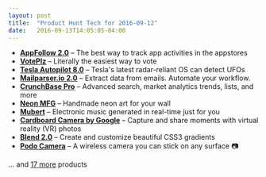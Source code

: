 ```yaml
---
layout: post
title:  "Product Hunt Tech for 2016-09-12"
date:   2016-09-13T14:05:05-04:00
---
```


* **[AppFollow 2.0](https://www.producthunt.com/tech/appfollow-2-0?utm_campaign=producthunt-api&utm_medium=api&utm_source=Application%3A+Daily+Digest+RSS+%28ID%3A+3202%29)** – The best way to track app activities in the appstores
* **[VotePlz](https://www.producthunt.com/tech/voteplz-2?utm_campaign=producthunt-api&utm_medium=api&utm_source=Application%3A+Daily+Digest+RSS+%28ID%3A+3202%29)** – Literally the easiest way to vote
* **[Tesla Autopilot 8.0](https://www.producthunt.com/tech/tesla-autopilot-8-0?utm_campaign=producthunt-api&utm_medium=api&utm_source=Application%3A+Daily+Digest+RSS+%28ID%3A+3202%29)** – Tesla's latest radar-reliant OS can detect UFOs
* **[Mailparser.io 2.0](https://www.producthunt.com/tech/mailparser-io-2-0?utm_campaign=producthunt-api&utm_medium=api&utm_source=Application%3A+Daily+Digest+RSS+%28ID%3A+3202%29)** – Extract data from emails. Automate your workflow.
* **[CrunchBase Pro](https://www.producthunt.com/tech/crunchbase-pro?utm_campaign=producthunt-api&utm_medium=api&utm_source=Application%3A+Daily+Digest+RSS+%28ID%3A+3202%29)** – Advanced search, market analytics trends, lists, and more
* **[Neon MFG](https://www.producthunt.com/tech/neon-mfg?utm_campaign=producthunt-api&utm_medium=api&utm_source=Application%3A+Daily+Digest+RSS+%28ID%3A+3202%29)** – Handmade neon art for your wall
* **[Mubert](https://www.producthunt.com/tech/mubert-2?utm_campaign=producthunt-api&utm_medium=api&utm_source=Application%3A+Daily+Digest+RSS+%28ID%3A+3202%29)** – Electronic music generated in real-time just for you
* **[Cardboard Camera by Google](https://www.producthunt.com/tech/cardboard-camera-by-google-2?utm_campaign=producthunt-api&utm_medium=api&utm_source=Application%3A+Daily+Digest+RSS+%28ID%3A+3202%29)** – Capture and share moments with virtual reality (VR) photos
* **[Blend 2.0](https://www.producthunt.com/tech/blend-2-0?utm_campaign=producthunt-api&utm_medium=api&utm_source=Application%3A+Daily+Digest+RSS+%28ID%3A+3202%29)** – Create and customize beautiful CSS3 gradients
* **[Podo Camera](https://www.producthunt.com/tech/podo-camera?utm_campaign=producthunt-api&utm_medium=api&utm_source=Application%3A+Daily+Digest+RSS+%28ID%3A+3202%29)** – A wireless camera you can stick on any surface 📷

… and [17 more](https://www.producthunt.com/tech) products